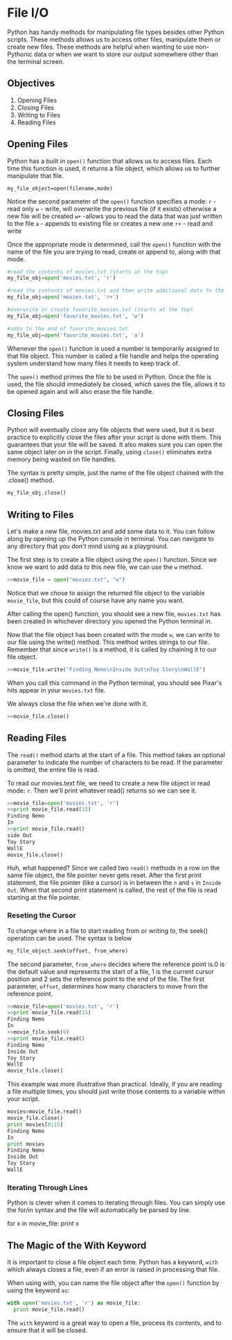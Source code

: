# File I/O
Python has handy methods for manipulating file types besides other Python scripts. These methods allows us to access other files, manipulate them or create new files. These methods are helpful when wanting to use non-Pythonic data or when we want to store our output somewhere other than the terminal screen.

## Objectives

1. Opening Files
2. Closing Files
3. Writing to Files
4. Reading Files

## Opening Files
Python has a built in `open()` function that allows us to access files. Each time this function is used, it returns a file object, which allows us to further manipulate that file.
```
my_file_object=open(filename,mode)
```

Notice the second parameter of the `open()` function specifies a mode:
`r` - read only
`w` - write, will overwrite the previous file (if it exists) otherwise a new file will be created
`w+` -allows you to read the data that was just written to the file
`a` - appends to existing file or creates a new one
`r+` - read and write

Once the appropriate mode is determined, call the `open()` function with the name of the file you are trying to read, create or append to, along with that mode.
```python
#read the contents of movies.txt (starts at the top)
my_file_obj=open('movies.txt', 'r')

#read the contents of movies.txt and then write additional data to the movies.txt file (starts at the top)
my_file_obj=open('movies.txt', 'r+')

#overwrite or create favorite_movies.txt (starts at the top)
my_file_obj=open('favorite_movies.txt', 'w')

#adds to the end of favorite_movies.txt
my_file_obj=open('favorite_movies.txt', 'a')

```
Whenever the `open()` function is used a number is temporarily assigned to that file object. This number is called a file handle and helps the operating system understand how many files it needs to keep track of.

The `open()` method primes the file to be used in Python. Once the file is used, the file should immediately be closed, which saves the file, allows it to be opened again and will also erase the file handle.

## Closing Files
Python will eventually close any file objects that were used, but it is best practice to explicitly close the files after your script is done with them. This guarantees that your file will be saved. It also makes sure you can open the same object later on in the script. Finally, using `close()` eliminates extra memory being wasted on file handles.

The syntax is pretty simple, just the name of the file object chained with the .close() method.
```python
my_file_obj.close()
```


## Writing to Files

Let's make a new file, movies.txt and add some data to it. You can follow along by opening up the Python console in terminal. You can navigate to any directory that you don't mind using as a playground.

The first step is to create a file object using the `open()` function. Since we know we want to add data to this new file, we can use the `w` method.

```python
>>movie_file = open("movies.txt", "w")
```
Notice that we chose to assign the returned file object to the variable `movie_file`, but this could of course have any name you want.

After calling the open() function, you should see a new file, `movies.txt` has been created in whichever directory you opened the Python terminal in.

Now that the file object has been created with the mode `w`, we can write to our file using the write() method. This method writes strings to our file. Remember that since `write()` is a method, it is called by  chaining it to our file object.

```python
>>movie_file.write("Finding Nemo\nInside Out\nToy Story\nWallE")
```

When you call this command in the Python terminal, you should see Pixar's hits appear in your `movies.txt` file.

We always close the file when we're done with it.
```python
>>movie_file.close()
```

## Reading Files

The `read()` method starts at the start of a file. This method takes an optional parameter to indicate the number of characters to be read. If the parameter is omitted, the entire file is read.

To read our movies.text file, we need to create a new file object in read mode: `r`. Then we'll print whatever read() returns so we can see it.
```python
>>movie_file=open('movies.txt', 'r')
>>print movie_file.read(15)
Finding Nemo
In
>>print movie_file.read()
side Out
Toy Story
WallE
movie_file.close()
```
Huh, what happened? Since we called two `read()` methods in a row on the same file object, the file pointer never gets reset. After the first print statement, the file pointer (like a cursor) is in between the `n` and `s` in `Inside Out`. When that second print statement is called, the rest of the file is read starting at the file pointer.

### Reseting the Cursor
To change where in a file to start reading from or writing to, the seek() operation can be used. The syntax is below
```python
my_file_object.seek(offset, from_where)
```
The second parameter, `from_where` decides where the reference point is.0 is the default value and represents the start of a file, 1 is the current cursor position and 2 sets the reference point to the end of the file. The first parameter, `offset`, determines how many characters to move from the reference point.

```python
>>movie_file=open('movies.txt', 'r')
>>print movie_file.read(15)
Finding Nemo
In
>>movie_file.seek(0)
>>print movie_file.read()
Finding Nemo
Inside Out
Toy Story
WallE
movie_file.close()
```
This example was more illustrative than practical. Ideally, if you are reading a file multiple times, you should just write those contents to a variable within your script.
```python
movies=movie_file.read()
movie_file.close()
print movies[0:15]
Finding Nemo
In
print movies
Finding Nemo
Inside Out
Toy Story
WallE
```

### Iterating Through Lines
Python is clever when it comes to iterating through files. You can simply use the for/in syntax and the file will automatically be parsed by line.

for x in movie_file:
     print x

## The Magic of the With Keyword
It is important to close a file object each time. Python has a keyword, `with` which always closes a file, even if an error is raised in processing that file.

When using with, you can name the file object after the `open()` function by using the keyword `as`:
```python
with open('movies.txt', 'r') as movie_file:
  print movie_file.read()

```

The `with` keyword is a great way to open a file, process its contents, and to ensure that it will be closed.
